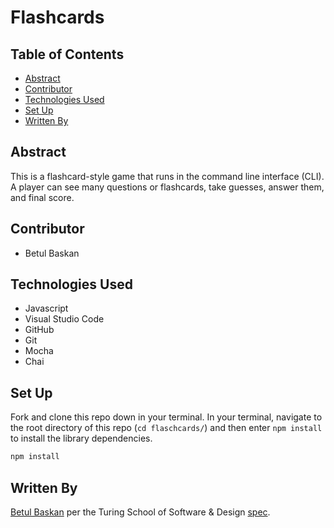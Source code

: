 # Flashcards

## Table of Contents

- [Abstract](#abstract)
- [Contributor](#contributor)  
- [Technologies Used](#technologies-used)  
- [Set Up](#set-up)
- [Written By](#written-by)

## Abstract
This is a flashcard-style game that runs in the command line interface (CLI). A player can see many questions or flashcards,  take guesses,  answer them, and final score.

## Contributor

- Betul Baskan

## Technologies Used

- Javascript
- Visual Studio Code
- GitHub
- Git
- Mocha
- Chai

## Set Up 

Fork and clone this repo down in your terminal. In your terminal, navigate to the root directory of this repo (`cd flaschcards/`) and then enter `npm install` to install the library dependencies.
```bash
npm install
```
## Written By
[Betul Baskan](https://github.com/Baskanbetul) per the Turing School of Software & Design [spec](https://github.com/turingschool-examples/flashcards-starter).
